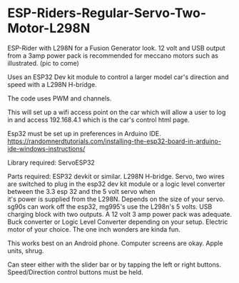 # ESP-Riders-Regular-Servo-Two-Motor-L298N

ESP-Rider with L298N for a Fusion Generator look. 12 volt and USB output from a 3amp power pack is recommended for meccano motors such as illustrated. (pic to come)

Uses an ESP32 Dev kit module to control a larger model car's direction and speed with a L298N H-bridge.

The code uses PWM and channels.

This will set up a wifi access point on the car which will allow a user to log in and access 192.168.4.1 which is the car's control html page.

Esp32 must be set up in preferences in Arduino IDE. https://randomnerdtutorials.com/installing-the-esp32-board-in-arduino-ide-windows-instructions/

Library required:
ServoESP32

Parts required:
ESP32 devkit or similar.
L298N H-bridge.
Servo, two wires are switched to plug in the esp32 dev kit module or a logic level converter between the 3.3 esp 32 and the 5 volt servo when  
it's power is supplied from the L298N.  Depends on the size of your servo.  sg90s can work off the esp32, mg995's use the L298n's 5 volts.
USB charging block with two outputs. A 12 volt 3 amp power pack was adequate.
Buck converter or Logic Level Converter depending on your setup.
Electric motor of your choice.  The one inch wonders are kinda fun.

This works best on an Android phone. Computer screens are okay. Apple units, shrug.

Can steer either with the slider bar or by tapping the left or right buttons. Speed/Direction control buttons must be held.
